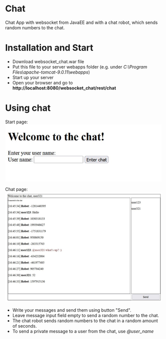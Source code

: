 # Chat
Chat App with websocket from JavaEE and with a chat robot, which sends random numbers to the chat.

# Installation and Start
- Download websocket_chat.war file
- Put this file to your server webapps folder (e.g. under *C:\Program Files\apache-tomcat-9.0.11\webapps*)
- Start up your server
- Open your browser and go to **http://localhost:8080/websocket_chat/rest/chat**

# Using chat
Start page:
![start_page](screenshots/welcome.JPG)

Chat page:
![chat_page](screenshots/chat.JPG)
- Write your messages and send them using button "Send".
- Leave message input field empty to send a random number to the chat.
- The chat robot sends random numbers to the chat in a random amount of seconds.
- To send a private message to a user from the chat, use *@user_name*
